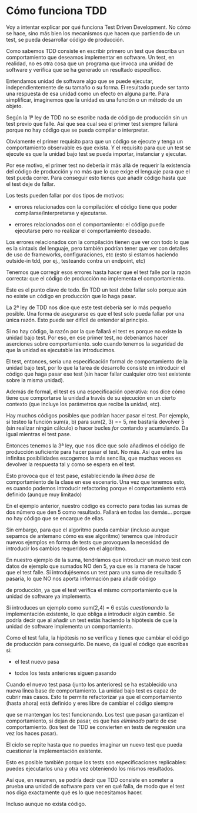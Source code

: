 # Cómo funciona TDD

Voy a intentar explicar por qué funciona Test Driven Development. No cómo se hace, sino más bien los mecanismos que hacen que partiendo de un test, se pueda desarrollar código de producción. 

Como sabemos TDD consiste en escribir primero un test que describa un comportamiento que deseamos implementar en software. Un test, en realidad, no es otra cosa que un programa que invoca una unidad de software y verifica que se ha generado un resultado específico.

Entendamos unidad de software algo que se puede ejecutar, independientemente de su tamaño o su forma. El resultado puede ser tanto una respuesta de esa unidad como un efecto en alguna parte. Para simplificar, imaginemos que la unidad es una función o un método de un objeto.

Según la 1ª ley de TDD no se escribe nada de código de producción sin un test previo que falle. Así que sea cual sea el primer test siempre fallará porque no hay código que se pueda compilar o interpretar.

Obviamente el primer requisito para que un código se ejecute y tenga un comportamiento observable es que exista. Y el requisito para que un test se ejecute es que la unidad bajo test se pueda importar, instanciar y ejecutar.

Por ese motivo, el primer test no debería ir más allá de requerir la existencia del código de producción y no más que lo que exige el lenguaje para que el test pueda correr. Para conseguir esto tienes que añadir código hasta que el test deje de fallar.

Los tests pueden fallar por dos tipos de motivos:

* errores relacionados con la compilación: el código tiene que poder compilarse/interpretarse y ejecutarse.

* errores relacionados con el comportamiento: el código puede ejecutarse pero no realizar el comportamiento deseado.

Los errores relacionados con la compilación tienen que ver con todo lo que es la sintaxis del lenguaje, pero también podrían tener que ver con detalles de uso de frameworks, configuraciones, etc (esto si estamos haciendo outside-in tdd, por ej., testeando contra un endpoint, etc)

Tenemos que corregir esos errores hasta hacer que el test falle por la razón correcta: que el código de producción no implementa el comportamiento.

Este es el punto clave de todo. En TDD un test debe fallar solo porque aún no existe un código en producción que lo haga pasar.

La 2ª ley de TDD nos dice que este test debería ser lo más pequeño posible. Una forma de asegurarse es que el test solo pueda fallar por una única razón. Esto puede ser difícil de entender al principio.

Si no hay código, la razón por la que fallará el test es porque no existe la unidad bajo test. Por eso, en ese primer test, no deberíamos hacer aserciones sobre comportamiento. solo cuando tenemos la seguridad de que la unidad es ejecutable las introducimos.

El test, entonces, sería una especificación formal de comportamiento de la unidad bajo test, por lo que la tarea de desarrollo consiste en introducir el código que haga pasar ese test (sin hacer fallar cualquier otro test existente sobre la misma unidad).

Además de formal, el test es una especificación operativa: nos dice cómo tiene que comportarse la unidad a través de su ejecución en un cierto contexto (que incluye los parámetros que recibe la unidad, etc).

Hay muchos códigos posibles que podrían hacer pasar el test. Por ejemplo, si testeo la función sum(a, b) para sum(2, 3) == 5, me bastaría devolver 5 (sin realizar ningún cálculo) o hacer bucles _for_ contando y acumulando. Da igual mientras el test pase.

Entonces tenemos la 3ª ley, que nos dice que solo añadimos el código de producción suficiente para hacer pasar el test. No más. Así que entre las infinitas posibilidades escogemos la más sencilla, que muchas veces es devolver la respuesta tal y como se espera en el test.

Esto provoca que el test pase, estableciendo la _línea base_ de comportamiento de la clase en ese escenario. Una vez que tenemos esto, es cuando podemos introducir refactoring porque el comportamiento está definido (aunque muy limitado)

En el ejemplo anterior, nuestro código es correcto para todas las sumas de dos número que den 5 como resultado. Fallará en todas las demás… porque no hay código que se encargue de ellas.

Sin embargo, para que el algoritmo pueda cambiar (incluso aunque sepamos de antemano cómo es ese algoritmo) tenemos que introducir nuevos ejemplos en forma de tests que provoquen la necesidad de introducir los cambios requeridos en el algoritmo.

En nuestro ejemplo de la suma, tendríamos que introducir un nuevo test con datos de ejemplo que sumados NO den 5, ya que es la manera de hacer que el test falle. Si introdujésemos un test para una suma de resultado 5 pasaría, lo que NO nos aporta información para añadir código

de producción, ya que el test verifica el mismo comportamiento que la unidad de software ya implementa.

Si introduces un ejemplo como sum(2,4) = 6 estás _cuestionando_ la implementación existente, lo que obliga a introducir algún cambio. Se podría decir que al añadir un test estás haciendo la hipótesis de que la unidad de software implementa un comportamiento.

Como el test falla, la hipótesis no se verifica y tienes que cambiar el código de producción para conseguirlo. De nuevo, da igual el código que escribas si:

* el test nuevo pasa

* todos los tests anteriores siguen pasando

Cuando el nuevo test pasa (junto los anteriores) se ha establecido una nueva línea base de comportamiento. La unidad bajo test es capaz de cubrir más casos. Esto te permite refactorizar ya que el comportamiento (hasta ahora) está definido y eres libre de cambiar el código siempre

que se mantengan los test funcionando. Los test que pasan garantizan el comportamiento, si dejan de pasar, es que has _eliminado_ parte de ese comportamiento. (los test de TDD se convierten en tests de regresión una vez los haces pasar).

El ciclo se repite hasta que no puedes imaginar un nuevo test que pueda cuestionar la implementación existente.

Esto es posible también porque los tests son especificaciones replicables: puedes ejecutarlos una y otra vez obteniendo los mismos resultados.

Así que, en resumen, se podría decir que TDD consiste en someter a prueba una unidad de software para ver en qué falla, de modo que el test nos diga exactamente qué es lo que necesitamos hacer.

Incluso aunque no exista código.